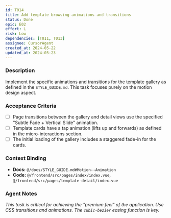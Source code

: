 ```yaml
---
id: T014
title: Add template browsing animations and transitions
status: Done
epic: E02
effort: L
risk: Low
dependencies: [T011, T013]
assignee: CursorAgent
created_at: 2024-05-22
updated_at: 2024-05-23
---
```


### Description

Implement the specific animations and transitions for the template gallery as defined in the `STYLE_GUIDE.md`. This task focuses purely on the motion design aspect.

### Acceptance Criteria

- [ ] Page transitions between the gallery and detail views use the specified "Subtle Fade + Vertical Slide" animation.
- [ ] Template cards have a tap animation (lifts up and forwards) as defined in the micro-interactions section.
- [ ] The initial loading of the gallery includes a staggered fade-in for the cards.

### Context Binding

- **Docs:** `@/docs/STYLE_GUIDE.md#Motion--Animation`
- **Code:** `@/frontend/src/pages/index/index.vue`, `@/frontend/src/pages/template-detail/index.vue`

### Agent Notes

*This task is critical for achieving the "premium feel" of the application. Use CSS transitions and animations. The `cubic-bezier` easing function is key.* 